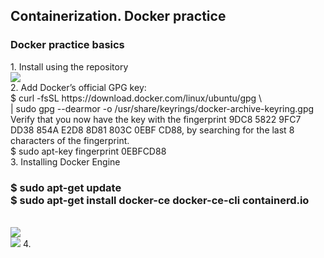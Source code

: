 <h2>Containerization. Docker practice</h2>
<head>
<h3>Docker practice basics</h3>
1. Install using the repository</br><img src="https://github.com/korotetskiy/img/blob/main/d1.png"></br>
2. Add Docker’s official GPG key:</br>
$ curl -fsSL https://download.docker.com/linux/ubuntu/gpg \</br>
| sudo gpg --dearmor -o /usr/share/keyrings/docker-archive-keyring.gpg</br>
Verify that you now have the key with the fingerprint 9DC8 5822 9FC7 DD38 854A E2D8 8D81 803C 0EBF CD88, by searching for the last 8 characters of the fingerprint.</br>
$ sudo apt-key fingerprint 0EBFCD88</br>
3. Installing Docker Engine</br>
<h3>$ sudo apt-get update</br>
$ sudo apt-get install docker-ce docker-ce-cli containerd.io</h3></br>
<img src="https://github.com/korotetskiy/img/blob/main/db1.png"></br>
<img src="https://github.com/korotetskiy/img/blob/main/db3.png">
4.
